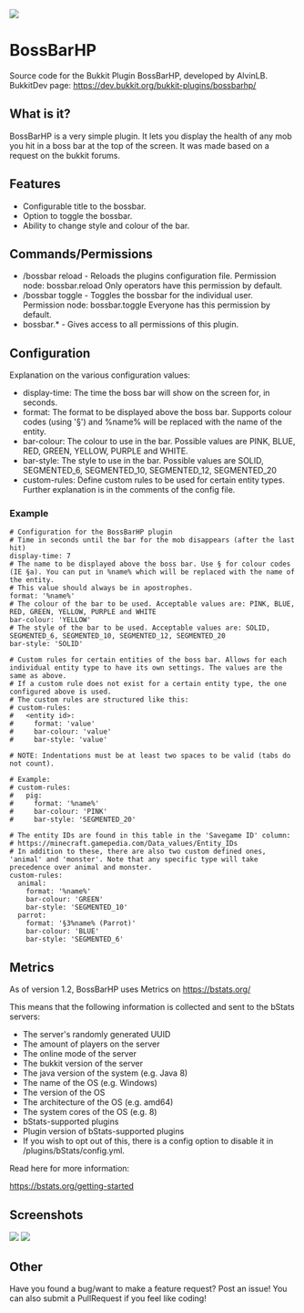 ![](http://i.imgur.com/qRuuUMy.png)

# BossBarHP
Source code for the Bukkit Plugin BossBarHP, developed by AlvinLB. BukkitDev page:
https://dev.bukkit.org/bukkit-plugins/bossbarhp/

## What is it?
BossBarHP is a very simple plugin. It lets you display the health of any mob you hit in a boss bar at the top of the screen. It was made based on a request on the bukkit forums.

## Features
- Configurable title to the bossbar.
- Option to toggle the bossbar.
- Ability to change style and colour of the bar.

## Commands/Permissions
- /bossbar reload - Reloads the plugins configuration file. Permission node: bossbar.reload Only operators have this permission by default.
- /bossbar toggle - Toggles the bossbar for the individual user. Permission node: bossbar.toggle Everyone has this permission by default.
- bossbar.* - Gives access to all permissions of this plugin.

## Configuration
Explanation on the various configuration values:
- display-time: The time the boss bar will show on the screen for, in seconds.
- format: The format to be displayed above the boss bar. Supports colour codes (using '§') and %name% will be replaced with the name of the entity.
- bar-colour: The colour to use in the bar. Possible values are PINK, BLUE, RED, GREEN, YELLOW, PURPLE and WHITE.
- bar-style: The style to use in the bar. Possible values are SOLID, SEGMENTED_6, SEGMENTED_10, SEGMENTED_12, SEGMENTED_20
- custom-rules: Define custom rules to be used for certain entity types. Further explanation is in the comments of the config file.

### Example
```
# Configuration for the BossBarHP plugin
# Time in seconds until the bar for the mob disappears (after the last hit)
display-time: 7
# The name to be displayed above the boss bar. Use § for colour codes (IE §a). You can put in %name% which will be replaced with the name of the entity.
# This value should always be in apostrophes.
format: '%name%'
# The colour of the bar to be used. Acceptable values are: PINK, BLUE, RED, GREEN, YELLOW, PURPLE and WHITE
bar-colour: 'YELLOW'
# The style of the bar to be used. Acceptable values are: SOLID, SEGMENTED_6, SEGMENTED_10, SEGMENTED_12, SEGMENTED_20
bar-style: 'SOLID'

# Custom rules for certain entities of the boss bar. Allows for each individual entity type to have its own settings. The values are the same as above.
# If a custom rule does not exist for a certain entity type, the one configured above is used.
# The custom rules are structured like this:
# custom-rules:
#   <entity id>:
#     format: 'value'
#     bar-colour: 'value'
#     bar-style: 'value'

# NOTE: Indentations must be at least two spaces to be valid (tabs do not count).

# Example:
# custom-rules:
#   pig:
#     format: '%name%'
#     bar-colour: 'PINK'
#     bar-style: 'SEGMENTED_20'

# The entity IDs are found in this table in the 'Savegame ID' column:
# https://minecraft.gamepedia.com/Data_values/Entity_IDs
# In addition to these, there are also two custom defined ones, 'animal' and 'monster'. Note that any specific type will take precedence over animal and monster.
custom-rules:
  animal:
    format: '%name%'
    bar-colour: 'GREEN'
    bar-style: 'SEGMENTED_10'
  parrot:
    format: '§3%name% (Parrot)'
    bar-colour: 'BLUE'
    bar-style: 'SEGMENTED_6'
```

## Metrics
As of version 1.2, BossBarHP uses Metrics on https://bstats.org/

This means that the following information is collected and sent to the bStats servers:

- The server's randomly generated UUID
- The amount of players on the server
- The online mode of the server
- The bukkit version of the server
- The java version of the system (e.g. Java 8)
- The name of the OS (e.g. Windows)
- The version of the OS
- The architecture of the OS (e.g. amd64)
- The system cores of the OS (e.g. 8)
- bStats-supported plugins
- Plugin version of bStats-supported plugins
- If you wish to opt out of this, there is a config option to disable it in /plugins/bStats/config.yml.

Read here for more information:

https://bstats.org/getting-started

## Screenshots
![](http://i.imgur.com/hJmhvk9.png)
![](http://i.imgur.com/HtvYG4o.png)

## Other
Have you found a bug/want to make a feature request? Post an issue! You can also submit a PullRequest if you feel like coding!
